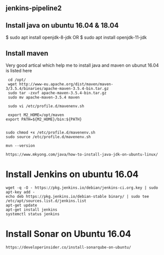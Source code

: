 ## jenkins-pipeline2

## Install java on ubuntu 16.04  & 18.04


$ sudo apt install openjdk-8-jdk
OR
$ sudo apt install openjdk-11-jdk

## Install maven  ##


Very good artical which help me to install java and maven on ubunut 16.04 is listed here
```
 cd /opt/
 wget http://www-eu.apache.org/dist/maven/maven-3/3.5.4/binaries/apache-maven-3.5.4-bin.tar.gz
 sudo tar -zxvf apache-maven-3.5.4-bin.tar.gz
 sudo mv apache-maven-3.5.4 maven 
 
 sudo vi /etc/profile.d/mavenenv.sh
 
 export M2_HOME=/opt/maven
export PATH=${M2_HOME}/bin:${PATH}


sudo chmod +x /etc/profile.d/mavenenv.sh
sudo source /etc/profile.d/mavenenv.sh

mvn --version

https://www.mkyong.com/java/how-to-install-java-jdk-on-ubuntu-linux/
```
# Install Jenkins on ubuntu 16.04 #

```
wget -q -O - https://pkg.jenkins.io/debian/jenkins-ci.org.key | sudo apt-key add -
echo deb https://pkg.jenkins.io/debian-stable binary/ | sudo tee /etc/apt/sources.list.d/jenkins.list
apt-get update
apt-get install jenkins
systemctl status jenkins
 ```
 
 # Install Sonar on Ubuntu 16.04 #
```
https://developerinsider.co/install-sonarqube-on-ubuntu/
